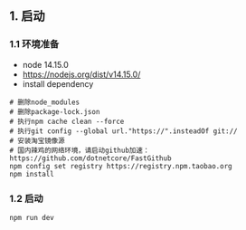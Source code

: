 ## 1. 启动
### 1.1 环境准备
- node 14.15.0
- https://nodejs.org/dist/v14.15.0/
- install dependency
```SHELL
# 删除node_modules
# 删除package-lock.json
# 执行npm cache clean --force
# 执行git config --global url."https://".insteadOf git://
# 安装淘宝镜像源
# 国内辣鸡的网络环境，请启动github加速：https://github.com/dotnetcore/FastGithub
npm config set registry https://registry.npm.taobao.org
npm install
```
###

### 1.2 启动
```SHELL
npm run dev
```
